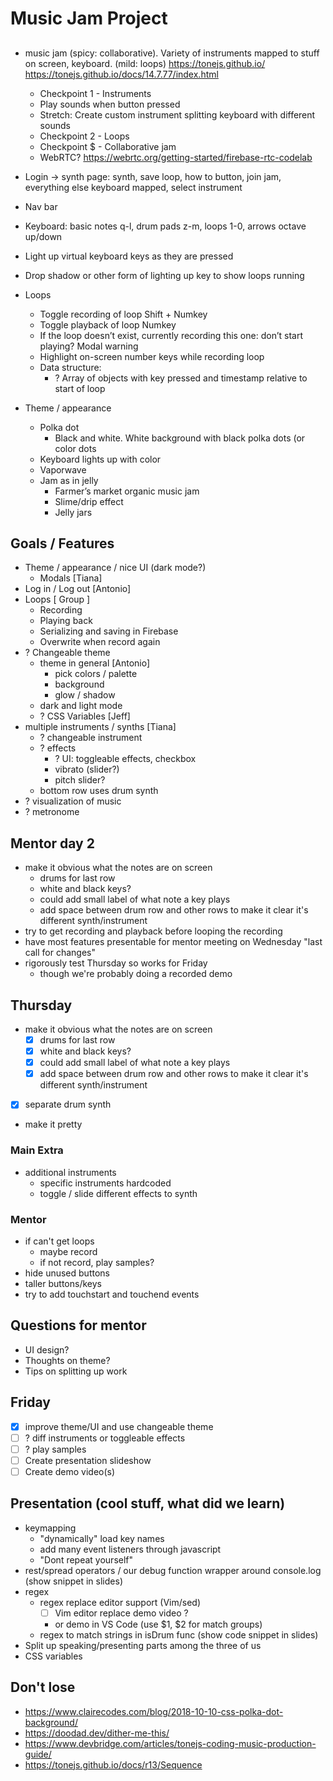 # Music Jam Project

##
- music jam (spicy: collaborative). Variety of instruments mapped to stuff on screen, keyboard. (mild: loops) https://tonejs.github.io/ https://tonejs.github.io/docs/14.7.77/index.html
  - Checkpoint 1 - Instruments
  - Play sounds when button pressed
  - Stretch: Create custom instrument splitting keyboard with different sounds
  - Checkpoint 2 - Loops
  - Checkpoint $ - Collaborative jam
  - WebRTC? https://webrtc.org/getting-started/firebase-rtc-codelab 

- Login -> synth page: synth, save loop, how to button, join jam, everything else keyboard mapped, select instrument
- Nav bar

- Keyboard: basic notes q-l, drum pads z-m, loops 1-0, arrows octave up/down
- Light up virtual keyboard keys as they are pressed
- Drop shadow or other form of lighting up key to show loops running
- Loops
  - Toggle recording of loop Shift + Numkey
  - Toggle playback of loop Numkey
  - If the loop doesn’t exist, currently recording this one: don’t start playing? Modal warning
  - Highlight on-screen number keys while recording loop
  - Data structure:
    - ? Array of objects with key pressed and timestamp relative to start of loop
- Theme / appearance
  - Polka dot
    - Black and white. White background with black polka dots (or color dots
  - Keyboard lights up with color
  - Vaporwave
  - Jam as in jelly
    - Farmer’s market organic music jam
    - Slime/drip effect
    - Jelly jars

## Goals / Features
- Theme / appearance / nice UI (dark mode?)
  - Modals [Tiana]
- Log in / Log out [Antonio]
- Loops [ Group ]
  - Recording
  - Playing back
  - Serializing and saving in Firebase
  - Overwrite when record again
- ? Changeable theme
  - theme in general [Antonio]
    - pick colors / palette
    - background
    - glow / shadow
  - dark and light mode
  - ? CSS Variables [Jeff]
- multiple instruments / synths [Tiana]
  - ? changeable instrument
  - ? effects
    - ? UI: toggleable effects, checkbox
    - vibrato (slider?)
    - pitch slider?
  - bottom row uses drum synth
- ? visualization of music
- ? metronome

## Mentor day 2
- make it obvious what the notes are on screen
  - drums for last row
  - white and black keys?
  - could add small label of what note a key plays
  - add space between drum row and other rows to make it clear it's different synth/instrument
- try to get recording and playback before looping the recording
- have most features presentable for mentor meeting on Wednesday "last call for changes"
- rigorously test Thursday so works for Friday
  - though we're probably doing a recorded demo

## Thursday
- make it obvious what the notes are on screen
  - [X] drums for last row
  - [X] white and black keys?
  - [X] could add small label of what note a key plays
  - [X] add space between drum row and other rows to make it clear it's different synth/instrument
- [X] separate drum synth
- make it pretty

### Main Extra
- additional instruments
  - specific instruments hardcoded
  - toggle / slide different effects to synth

### Mentor
- if can't get loops
  - maybe record
  - if not record, play samples?
- hide unused buttons
- taller buttons/keys
- try to add touchstart and touchend events

## Questions for mentor
- UI design?
- Thoughts on theme?
- Tips on splitting up work

## Friday
- [X] improve theme/UI and use changeable theme
- [ ] ? diff instruments or toggleable effects
- [ ] ? play samples
- [ ] Create presentation slideshow
- [ ] Create demo video(s)

## Presentation (cool stuff, what did we learn)
- keymapping
  - "dynamically" load key names
  - add many event listeners through javascript
  - "Dont repeat yourself"
- rest/spread operators / our debug function wrapper around console.log (show snippet in slides)
- regex
  - regex replace editor support (Vim/sed)
    - [ ] Vim editor replace demo video ?
    - or demo in VS Code (use $1, $2 for match groups)
  - regex to match strings in isDrum func (show code snippet in slides)
- Split up speaking/presenting parts among the three of us
- CSS variables

## Don't lose
- https://www.clairecodes.com/blog/2018-10-10-css-polka-dot-background/
- https://doodad.dev/dither-me-this/
- https://www.devbridge.com/articles/tonejs-coding-music-production-guide/
- https://tonejs.github.io/docs/r13/Sequence 